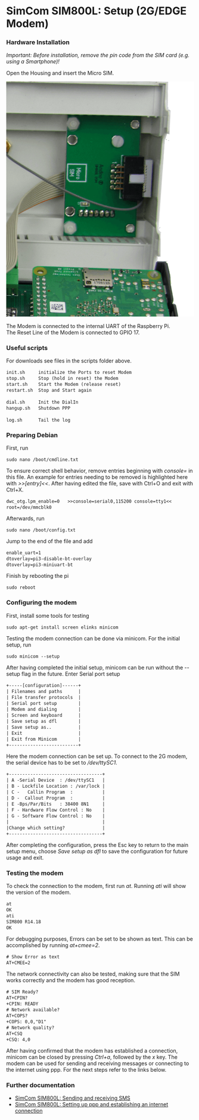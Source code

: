 SimCom SIM800L: Setup (2G/EDGE Modem)
======


### Hardware Installation

*Important: Before installation, remove the pin code from the SIM card (e.g. using a Smartphone)!*

Open the Housing and insert the Micro SIM.

![Andino Lora - Insert SIM Card](andino-io-sim800l-inside.png)

The Modem is connected to the internal UART of the Raspberry Pi.  
The Reset Line of the Modem is connected to GPIO 17.

### Useful scripts
For downloads see files in the scripts folder above.

    init.sh   	initialize the Ports to reset Modem
    stop.sh   	Stop (hold in reset) the Modem
    start.sh  	Start the Modem (release reset)
    restart.sh	Stop and Start again
    
    dial.sh   	Init the DialIn
    hangup.sh 	Shutdown PPP
    
    log.sh		Tail the log

### Preparing Debian
First, run

    sudo nano /boot/cmdline.txt

To ensure correct shell behavior, remove entries beginning with *console=* in this file. An example for entries needing to be removed is highlighted here with *>>[entry]<<*. After having edited the file, save with Ctrl+O and exit with Ctrl+X.

    dwc_otg.lpm_enable=0   >>console=serial0,115200 console=tty1<<   root=/dev/mmcblk0

Afterwards, run

    sudo nano /boot/config.txt

Jump to the end of the file and add

    enable_uart=1
    dtoverlay=pi3-disable-bt-overlay
    dtoverlay=pi3-miniuart-bt

Finish by rebooting the pi
    
    sudo reboot
    
### Configuring the modem

First, install some tools for testing
    
    sudo apt-get install screen elinks minicom

Testing the modem connection can be done via minicom. For the initial setup, run
    
    sudo minicom --setup

After having completed the initial setup, minicom can be run without the --setup flag in the future. Enter Serial port setup

	+-----[configuration]------+
    | Filenames and paths      |
    | File transfer protocols  |
    | Serial port setup        |
    | Modem and dialing        |
    | Screen and keyboard      |
    | Save setup as dfl        |
    | Save setup as..          |
    | Exit                     |
    | Exit from Minicom        |
    +--------------------------+

Here the modem connection can be set up. To connect to the 2G modem, the serial device has to be set to */dev/ttySC1*.

    +-----------------------------------+
    | A -Serial Device  : /dev/ttySC1   |
    | B - Lockfile Location : /var/lock |
    | C -   Callin Program  :           |
    | D -  Callout Program  :           |
    | E -Bps/Par/Bits   : 38400 8N1     |
    | F - Hardware Flow Control : No    |
    | G - Software Flow Control : No    |
    |                                   |
    |Change which setting?              |
    +-----------------------------------+

After completing the configuration, press the Esc key to return to the main setup menu, choose *Save setup as dfl* to save the configuration for future usage and exit.

### Testing the modem

To check the connection to the modem, first run *at*. Running *ati* will show the version of the modem.
    
    at
    OK
    ati
    SIM800 R14.18
    OK

For debugging purposes, Errors can be set to be shown as text. This can be accomplished by running *at+cmee=2*.

    # Show Error as text
    AT+CMEE=2

The network connectivity can also be tested, making sure that the SIM works correctly and the modem has good reception.

    # SIM Ready?
    AT+CPIN?
    +CPIN: READY
    # Network available?
    AT+COPS?
    +COPS: 0,0,"D1"
    # Network quality?
    AT+CSQ
    +CSQ: 4,0

After having confirmed that the modem has established a connection, minicom can be closed by pressing *Ctrl+a*, followed by the *x* key. The modem can be used for sending and receiving messages or connecting to the internet using ppp. For the next steps refer to the links below.

### Further documentation

- [SimCom SIM800L: Sending and receiving SMS](./sms)
- [SimCom SIM800L: Setting up ppp and establishing an internet connection](./ppp)


